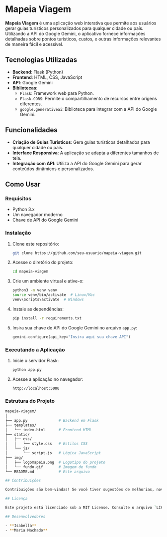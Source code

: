 # Mapeia Viagem

**Mapeia Viagem** é uma aplicação web interativa que permite aos usuários gerar guias turísticos personalizados para qualquer cidade ou país. Utilizando a API do Google Gemini, o aplicativo fornece informações detalhadas sobre pontos turísticos, custos, e outras informações relevantes de maneira fácil e acessível.

## Tecnologias Utilizadas

- **Backend**: Flask (Python)
- **Frontend**: HTML, CSS, JavaScript
- **API**: Google Gemini
- **Bibliotecas**:
  - `Flask`: Framework web para Python.
  - `Flask-CORS`: Permite o compartilhamento de recursos entre origens diferentes.
  - `google.generativeai`: Biblioteca para integrar com a API do Google Gemini.

## Funcionalidades

- **Criação de Guias Turísticos**: Gera guias turísticos detalhados para qualquer cidade ou país.
- **Interface Responsiva**: A aplicação se adapta a diferentes tamanhos de tela.
- **Integração com API**: Utiliza a API do Google Gemini para gerar conteúdos dinâmicos e personalizados.

## Como Usar

### Requisitos

- Python 3.x
- Um navegador moderno
- Chave de API do Google Gemini

### Instalação

1. Clone este repositório:
    ```bash
    git clone https://github.com/seu-usuario/mapeia-viagem.git
    ```
2. Acesse o diretório do projeto:
    ```bash
    cd mapeia-viagem
    ```
3. Crie um ambiente virtual e ative-o:
    ```bash
    python3 -m venv venv
    source venv/bin/activate  # Linux/Mac
    venv\Scripts\activate  # Windows
    ```
4. Instale as dependências:
    ```bash
    pip install -r requirements.txt
    ```
5. Insira sua chave de API do Google Gemini no arquivo `app.py`:
    ```python
    gemini.configure(api_key="Insira aqui sua chave API")
    ```

### Executando a Aplicação

1. Inicie o servidor Flask:
    ```bash
    python app.py
    ```
2. Acesse a aplicação no navegador:
    ```
    http://localhost:5000
    ```

### Estrutura do Projeto

```bash
mapeia-viagem/
│
├── app.py              # Backend em Flask
├── templates/
│   └── index.html      # Frontend HTML
├── static/
│   ├── css/
│   │   └── style.css   # Estilos CSS
│   └── js/
│       └── script.js   # Lógica JavaScript
├── img/
│   ├── logomapeia.png  # Logotipo do projeto
│   └── fundo.gif       # Imagem de fundo
└── README.md           # Este arquivo

## Contribuições

Contribuições são bem-vindas! Se você tiver sugestões de melhorias, novas funcionalidades ou correções, sinta-se à vontade para abrir uma *issue* ou enviar um *pull request*. Vamos adorar colaborar para tornar este projeto ainda melhor.

## Licença

Este projeto está licenciado sob a MIT License. Consulte o arquivo `LICENSE` para mais detalhes.

## Desenvolvedores

- **Isabella**
- **Maria Machado**
